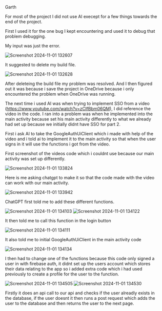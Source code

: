 Garth

For most of the project I did not use AI execept for a few things towards the end of the project. 

First I used it for the one bug I kept encountering and used it to debug that problem debugging.

My input was just the error.

![Screenshot 2024-11-01 132607](https://github.com/user-attachments/assets/5f0446b5-c7ca-4e88-ae3b-2394db3b5bd1)

It suggested to delete my build file.

![Screenshot 2024-11-01 132628](https://github.com/user-attachments/assets/2553629a-85fd-419e-acc2-c3840b4f792a)

After deleteing the build file my problem was resolved. And I then figured out it was because i save the project in OneDrive because i only encountered the problem when OneDrive was running.

The next time i used AI was when trying to implement SSO from a video (https://www.youtube.com/watch?v=zCIfBbm06QM), I did reference the video in the code. I ran into a problem was when he implemented into the main activity because set his main activity differently to what we already had set up because we initially didnt have SSO for part 2. 

First i ask AI to take the GoogleAuthUiClient which i made with help of the video and i told ai to implement it to the main activity so that when the user signs in it will use the functions i got from the video.

First screenshot of the videos code which i couldnt use because our main activity was set up differently.

![Screenshot 2024-11-01 133824](https://github.com/user-attachments/assets/ccde3f75-4705-4ad8-bf7f-73d2e66d6bbb)


Here is me asking chatgpt to make it so that the code made with the video can work with our main activity.

![Screenshot 2024-11-01 133942](https://github.com/user-attachments/assets/9a1a8674-b69f-4f3a-9550-068865f07097)


ChatGPT first told me to add these different functions.

![Screenshot 2024-11-01 134103](https://github.com/user-attachments/assets/c329ca5e-bcc4-42f8-a47a-5451f811b2d3)
![Screenshot 2024-11-01 134122](https://github.com/user-attachments/assets/ead0cf4e-fc1f-4a45-b389-7c6b0bc49f11)


It then told me to call this function in the login button 

![Screenshot 2024-11-01 134111](https://github.com/user-attachments/assets/b7580403-22a9-4fd2-b3c6-5f09b149a266)

It also told me to initial GoogleAuthUiClient in the main activity code

![Screenshot 2024-11-01 134134](https://github.com/user-attachments/assets/08a8e42b-0419-4827-8cc9-f3b608aca02d)

I then had to change one of the functions because this code only signed a user in with firebase auth, it didnt set up the users account which stores their data relating to the app so i added extra code which i had used previously to create a profile for the user to the function.

![Screenshot 2024-11-01 134505](https://github.com/user-attachments/assets/4eb94292-066a-4224-a5c3-99c23ace9064)
![Screenshot 2024-11-01 134530](https://github.com/user-attachments/assets/5e15ebcf-cb70-4e4a-9766-c569abe2a48a)

Firstly it does an api call to our api and checks if the user alreadly exists in the database, if the user doesnt it then runs a post request which adds the user to the database and then returns the user to the next page.
